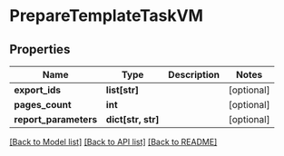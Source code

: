 # PrepareTemplateTaskVM


## Properties
Name | Type | Description | Notes
------------ | ------------- | ------------- | -------------
**export_ids** | **list[str]** |  | [optional] 
**pages_count** | **int** |  | [optional] 
**report_parameters** | **dict[str, str]** |  | [optional] 

[[Back to Model list]](../README.md#documentation-for-models) [[Back to API list]](../README.md#documentation-for-api-endpoints) [[Back to README]](../README.md)


